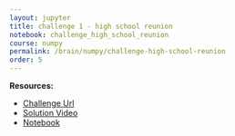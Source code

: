 ```yaml
---
layout: jupyter
title: challenge 1 - high school reunion
notebook: challenge_high_school_reunion
course: numpy
permalink: /brain/numpy/challenge-high-school-reunion
order: 5
---
```



**Resources:**
- [Challenge Url](https://www.practiceprobs.com/problemsets/python-numpy/beginner/high-school-reunion/)
- [Solution Video](https://youtu.be/GFOxU1QESrI?feature=shared)
- [Notebook](/assets/notebooks/challenge_high_school_reunion.ipynb)
